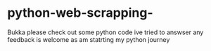 # python-web-scrapping-
Bukka
please check out some python code ive tried to answser
any feedback is welcome
as am statrting my python journey
